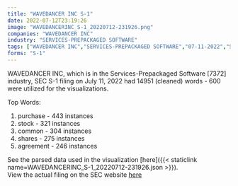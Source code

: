```yaml
---
title: "WAVEDANCER INC S-1"
date: 2022-07-12T23:19:26
image: "WAVEDANCERINC_S-1_20220712-231926.png"
companies: "WAVEDANCER INC"
industry: "SERVICES-PREPACKAGED SOFTWARE"
tags: ["WAVEDANCER INC","SERVICES-PREPACKAGED SOFTWARE","07-11-2022","S-1"]
forms: "S-1"
---
```

WAVEDANCER INC, which is in the Services-Prepackaged Software [7372] industry, SEC S-1 filing on July 11, 2022 had 14951 (cleaned) words - 600 were utilized for the visualizations.

Top Words:
1. purchase - 443 instances
2. stock - 321 instances
3. common - 304 instances
4. shares - 275 instances
5. agreement - 246 instances


See the parsed data used in the visualization [here]({{< staticlink name=WAVEDANCERINC_S-1_20220712-231926.json >}}).  
View the actual filing on the SEC website [here](https://www.sec.gov/Archives/edgar/data/803578/0001437749-22-016968.txt)
